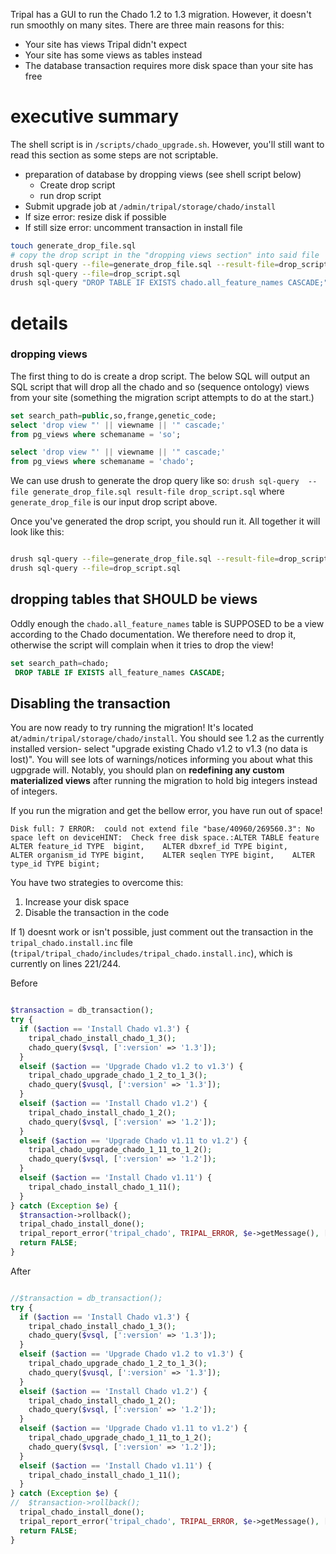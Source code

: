 Tripal has a GUI to run the Chado 1.2 to 1.3 migration.  However, it doesn't run smoothly on many sites.  There are three main reasons for this:

* Your site has views Tripal didn't expect
* Your site has some views as tables instead
* The database transaction requires more disk space than your site has free

# executive summary

The shell script is in `/scripts/chado_upgrade.sh`.  However, you'll still want to read this section as some steps are not scriptable.

* preparation of database by dropping views (see shell script below)
  - Create drop script
  - run drop script
* Submit upgrade job at `/admin/tripal/storage/chado/install`
* If size error: resize disk if possible
* If still size error: uncomment transaction in install file

```bash
touch generate_drop_file.sql
# copy the drop script in the "dropping views section" into said file
drush sql-query --file=generate_drop_file.sql --result-file=drop_script.sql
drush sql-query --file=drop_script.sql
drush sql-query "DROP TABLE IF EXISTS chado.all_feature_names CASCADE;"

```

# details

### dropping views

The first thing to do is create a drop script.  The below SQL will output an SQL script that will drop all the chado and so (sequence ontology) views from your site (something the migration script attempts to do at the start.)


```sql
set search_path=public,so,frange,genetic_code;
select 'drop view "' || viewname || '" cascade;'
from pg_views where schemaname = 'so';

select 'drop view "' || viewname || '" cascade;'
from pg_views where schemaname = 'chado';
```

We can use drush to generate the drop query like so: `drush sql-query  --file generate_drop_file.sql result-file drop_script.sql` where `generate_drop_file` is our input drop script above.


Once you've generated the drop script, you should run it.  All together it will look like this:

```bash

drush sql-query --file=generate_drop_file.sql --result-file=drop_script.sql
drush sql-query --file=drop_script.sql

```

## dropping tables that SHOULD be views

Oddly enough the `chado.all_feature_names` table is SUPPOSED to be a view according to the Chado documentation.  We therefore need to drop it, otherwise the script will complain when it tries to drop the view!

```SQL
set search_path=chado;
 DROP TABLE IF EXISTS all_feature_names CASCADE;
```

## Disabling the transaction

You are now ready to try running the migration!  It's located at`/admin/tripal/storage/chado/install`.  You should see 1.2 as the currently installed version- select "upgrade existing Chado v1.2 to v1.3 (no data is lost)".  You will see lots of warnings/notices informing you about what this ugpgrade will.  Notably, you should plan on **redefining any custom materialized views** after running the migration to hold big integers instead of integers.

If you run the migration and get the bellow error, you have run out of space!

```
Disk full: 7 ERROR:  could not extend file "base/40960/269560.3": No space left on deviceHINT:  Check free disk space.:ALTER TABLE feature     ALTER feature_id TYPE  bigint,    ALTER dbxref_id TYPE bigint,    ALTER organism_id TYPE bigint,    ALTER seqlen TYPE bigint,    ALTER type_id TYPE bigint;

```

You have two strategies to overcome this:

1) Increase your disk space
2) Disable the transaction in the code


If 1) doesnt work or isn't possible, just comment out the transaction in the `tripal_chado.install.inc` file (`tripal/tripal_chado/includes/tripal_chado.install.inc`), which is currently on lines 221/244.

Before
```php

$transaction = db_transaction();
try {
  if ($action == 'Install Chado v1.3') {
    tripal_chado_install_chado_1_3();
    chado_query($vsql, [':version' => '1.3']);
  }
  elseif ($action == 'Upgrade Chado v1.2 to v1.3') {
    tripal_chado_upgrade_chado_1_2_to_1_3();
    chado_query($vusql, [':version' => '1.3']);
  }
  elseif ($action == 'Install Chado v1.2') {
    tripal_chado_install_chado_1_2();
    chado_query($vsql, [':version' => '1.2']);
  }
  elseif ($action == 'Upgrade Chado v1.11 to v1.2') {
    tripal_chado_upgrade_chado_1_11_to_1_2();
    chado_query($vsql, [':version' => '1.2']);
  }
  elseif ($action == 'Install Chado v1.11') {
    tripal_chado_install_chado_1_11();
  }
} catch (Exception $e) {
  $transaction->rollback();
  tripal_chado_install_done();
  tripal_report_error('tripal_chado', TRIPAL_ERROR, $e->getMessage(), ['print' => TRUE]);
  return FALSE;
}

```

After

```php

//$transaction = db_transaction();
try {
  if ($action == 'Install Chado v1.3') {
    tripal_chado_install_chado_1_3();
    chado_query($vsql, [':version' => '1.3']);
  }
  elseif ($action == 'Upgrade Chado v1.2 to v1.3') {
    tripal_chado_upgrade_chado_1_2_to_1_3();
    chado_query($vusql, [':version' => '1.3']);
  }
  elseif ($action == 'Install Chado v1.2') {
    tripal_chado_install_chado_1_2();
    chado_query($vsql, [':version' => '1.2']);
  }
  elseif ($action == 'Upgrade Chado v1.11 to v1.2') {
    tripal_chado_upgrade_chado_1_11_to_1_2();
    chado_query($vsql, [':version' => '1.2']);
  }
  elseif ($action == 'Install Chado v1.11') {
    tripal_chado_install_chado_1_11();
  }
} catch (Exception $e) {
//  $transaction->rollback();
  tripal_chado_install_done();
  tripal_report_error('tripal_chado', TRIPAL_ERROR, $e->getMessage(), ['print' => TRUE]);
  return FALSE;
}
```

